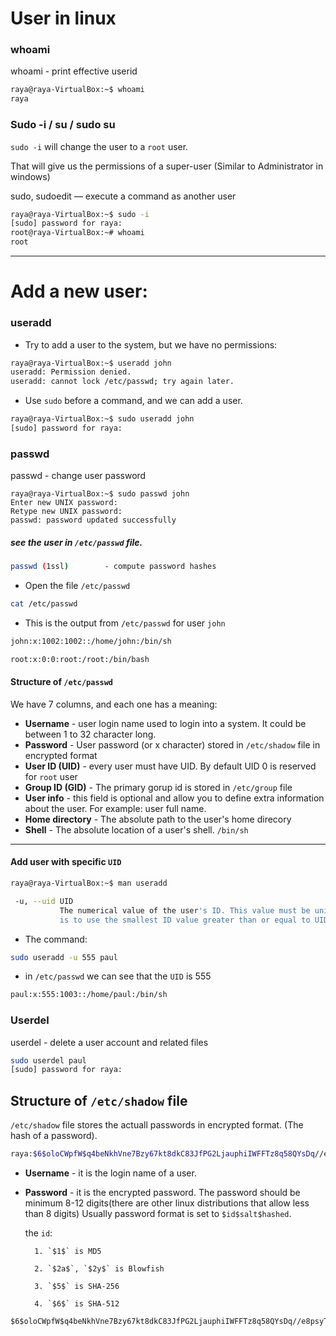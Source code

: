 # User in linux

### whoami
whoami - print effective userid

```bash
raya@raya-VirtualBox:~$ whoami
raya
```

### Sudo -i / su / sudo su
`sudo -i` will change the user to a `root` user.

That will give us the permissions of a super-user (Similar to Administrator in windows)

sudo, sudoedit — execute a command as another user
```bash
raya@raya-VirtualBox:~$ sudo -i
[sudo] password for raya: 
root@raya-VirtualBox:~# whoami
root
```
---
# Add a new user:
### useradd
* Try to add a user to the system, but we have no permissions: 
```bash
raya@raya-VirtualBox:~$ useradd john
useradd: Permission denied.
useradd: cannot lock /etc/passwd; try again later.
```
* Use `sudo` before a command, and we can add a user. 
```bash
raya@raya-VirtualBox:~$ sudo useradd john
[sudo] password for raya: 
```
### passwd
passwd - change user password

```
raya@raya-VirtualBox:~$ sudo passwd john
Enter new UNIX password: 
Retype new UNIX password: 
passwd: password updated successfully
```
##### see the user in `/etc/passwd` file. 

```sh
passwd (1ssl)        - compute password hashes
```
* Open the file `/etc/passwd`
```bash
cat /etc/passwd
```
* This is the output from `/etc/passwd` for user `john`
```bash
john:x:1002:1002::/home/john:/bin/sh
```
```sh
root:x:0:0:root:/root:/bin/bash
```
#### Structure of `/etc/passwd`
We have 7 columns, and each one has a meaning:
* **Username** - user login name used to login into a system. It could be between 1 to 32 character long. 
* **Password** - User password (or x character) stored in `/etc/shadow` file in encrypted format
* **User ID (UID)** - every user must have UID. By default UID 0 is reserved for `root` user
* **Group ID (GID)** - The primary gorup id is stored in `/etc/group` file
* **User info** - this field is optional and allow you to define extra information about the user. For example: user full name. 
* **Home directory** - The absolute path to the user's home direcory
* **Shell** - The absolute location of a user's shell. `/bin/sh`

---

#### Add user with specific `UID`

```bash
raya@raya-VirtualBox:~$ man useradd

 -u, --uid UID
           The numerical value of the user's ID. This value must be unique, unless the -o option is used. The value must be non-negative. The default
           is to use the smallest ID value greater than or equal to UID_MIN and greater than every other user.

```
* The command:
```bash
sudo useradd -u 555 paul
```

* in `/etc/passwd` we can see that the `UID` is 555 
```bash
paul:x:555:1003::/home/paul:/bin/sh
```

### Userdel
userdel - delete a user account and related files

```bash
sudo userdel paul 
[sudo] password for raya: 
```

## Structure of `/etc/shadow` file
`/etc/shadow` file stores the actuall passwords in encrypted format. (The hash of a password). 

```bash
raya:$6$oloCWpfW$q4beNkhVne7Bzy67kt8dkC83JfPG2LjauphiIWFFTz8q58QYsDq//e8psyTdjJhHsV8kTDjqPIkzp6I5N6QRv0:18342:0:99999:7:::
```
* **Username** - it is the login name of a user. 
* **Password** - it is the encrypted password. The password should be minimum 8-12 digits(there are other linux distributions that allow less than 8 digits)
Usually password format is set to `$id$salt$hashed`. 

    the `id`:
    
        1. `$1$` is MD5
        
        2. `$2a$`, `$2y$` is Blowfish
        
        3. `$5$` is SHA-256
        
        4. `$6$` is SHA-512

```
$6$oloCWpfW$q4beNkhVne7Bzy67kt8dkC83JfPG2LjauphiIWFFTz8q58QYsDq//e8psyTdjJhHsV8kTDjqPIkzp6I5N6QRv0
```
